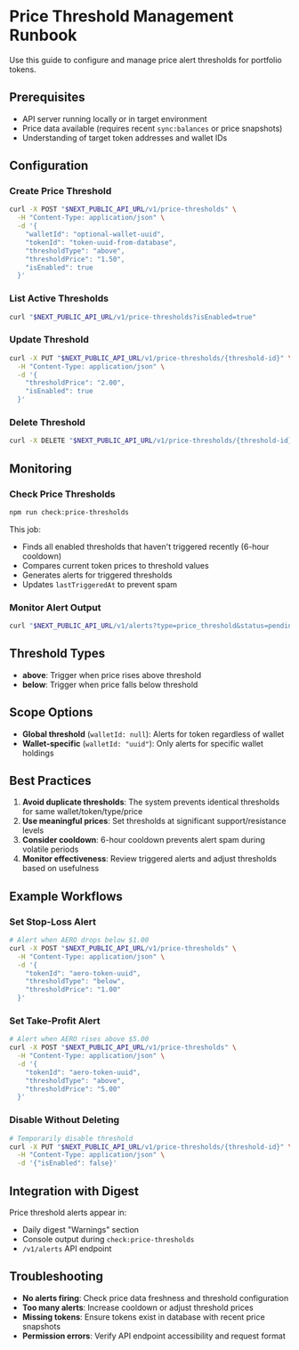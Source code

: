 # Price Threshold Management Runbook

Use this guide to configure and manage price alert thresholds for portfolio tokens.

## Prerequisites
- API server running locally or in target environment
- Price data available (requires recent `sync:balances` or price snapshots)
- Understanding of target token addresses and wallet IDs

## Configuration

### Create Price Threshold
```bash
curl -X POST "$NEXT_PUBLIC_API_URL/v1/price-thresholds" \
  -H "Content-Type: application/json" \
  -d '{
    "walletId": "optional-wallet-uuid",
    "tokenId": "token-uuid-from-database",
    "thresholdType": "above",
    "thresholdPrice": "1.50",
    "isEnabled": true
  }'
```

### List Active Thresholds
```bash
curl "$NEXT_PUBLIC_API_URL/v1/price-thresholds?isEnabled=true"
```

### Update Threshold
```bash
curl -X PUT "$NEXT_PUBLIC_API_URL/v1/price-thresholds/{threshold-id}" \
  -H "Content-Type: application/json" \
  -d '{
    "thresholdPrice": "2.00",
    "isEnabled": true
  }'
```

### Delete Threshold
```bash
curl -X DELETE "$NEXT_PUBLIC_API_URL/v1/price-thresholds/{threshold-id}"
```

## Monitoring

### Check Price Thresholds
```bash
npm run check:price-thresholds
```

This job:
- Finds all enabled thresholds that haven't triggered recently (6-hour cooldown)
- Compares current token prices to threshold values
- Generates alerts for triggered thresholds
- Updates `lastTriggeredAt` to prevent spam

### Monitor Alert Output
```bash
curl "$NEXT_PUBLIC_API_URL/v1/alerts?type=price_threshold&status=pending"
```

## Threshold Types
- **above**: Trigger when price rises above threshold
- **below**: Trigger when price falls below threshold

## Scope Options
- **Global threshold** (`walletId: null`): Alerts for token regardless of wallet
- **Wallet-specific** (`walletId: "uuid"`): Only alerts for specific wallet holdings

## Best Practices
1. **Avoid duplicate thresholds**: The system prevents identical thresholds for same wallet/token/type/price
2. **Use meaningful prices**: Set thresholds at significant support/resistance levels
3. **Consider cooldown**: 6-hour cooldown prevents alert spam during volatile periods
4. **Monitor effectiveness**: Review triggered alerts and adjust thresholds based on usefulness

## Example Workflows

### Set Stop-Loss Alert
```bash
# Alert when AERO drops below $1.00
curl -X POST "$NEXT_PUBLIC_API_URL/v1/price-thresholds" \
  -H "Content-Type: application/json" \
  -d '{
    "tokenId": "aero-token-uuid",
    "thresholdType": "below",
    "thresholdPrice": "1.00"
  }'
```

### Set Take-Profit Alert
```bash
# Alert when AERO rises above $5.00
curl -X POST "$NEXT_PUBLIC_API_URL/v1/price-thresholds" \
  -H "Content-Type: application/json" \
  -d '{
    "tokenId": "aero-token-uuid",
    "thresholdType": "above",
    "thresholdPrice": "5.00"
  }'
```

### Disable Without Deleting
```bash
# Temporarily disable threshold
curl -X PUT "$NEXT_PUBLIC_API_URL/v1/price-thresholds/{threshold-id}" \
  -H "Content-Type: application/json" \
  -d '{"isEnabled": false}'
```

## Integration with Digest
Price threshold alerts appear in:
- Daily digest "Warnings" section
- Console output during `check:price-thresholds`
- `/v1/alerts` API endpoint

## Troubleshooting
- **No alerts firing**: Check price data freshness and threshold configuration
- **Too many alerts**: Increase cooldown or adjust threshold prices
- **Missing tokens**: Ensure tokens exist in database with recent price snapshots
- **Permission errors**: Verify API endpoint accessibility and request format
